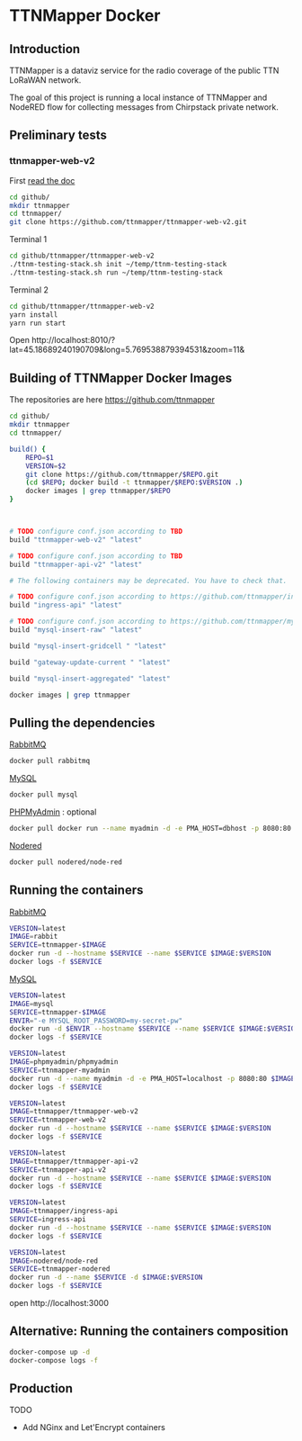 # TTNMapper Docker

## Introduction
TTNMapper is a dataviz service for the radio coverage of the public TTN LoRaWAN network.

The goal of this project is running a local instance of TTNMapper and NodeRED flow for collecting messages from Chirpstack private network.


## Preliminary tests

### ttnmapper-web-v2

First [read the doc](https://github.com/ttnmapper/ttnmapper-web-v2/blob/master/docs/development.md)


```bash
cd github/
mkdir ttnmapper
cd ttnmapper/
git clone https://github.com/ttnmapper/ttnmapper-web-v2.git
```

Terminal 1
```bash
cd github/ttnmapper/ttnmapper-web-v2
./ttnm-testing-stack.sh init ~/temp/ttnm-testing-stack
./ttnm-testing-stack.sh run ~/temp/ttnm-testing-stack
```

Terminal 2
```bash
cd github/ttnmapper/ttnmapper-web-v2
yarn install
yarn run start
```

Open http://localhost:8010/?lat=45.18689240190709&long=5.769538879394531&zoom=11&

## Building of TTNMapper Docker Images

The repositories are here https://github.com/ttnmapper

```bash
cd github/
mkdir ttnmapper
cd ttnmapper/

build() {
    REPO=$1
    VERSION=$2
    git clone https://github.com/ttnmapper/$REPO.git
    (cd $REPO; docker build -t ttnmapper/$REPO:$VERSION .)
    docker images | grep ttnmapper/$REPO
}



# TODO configure conf.json according to TBD
build "ttnmapper-web-v2" "latest"

# TODO configure conf.json according to TBD
build "ttnmapper-api-v2" "latest"

# The following containers may be deprecated. You have to check that.

# TODO configure conf.json according to https://github.com/ttnmapper/ingress-api#configuration
build "ingress-api" "latest"

# TODO configure conf.json according to https://github.com/ttnmapper/mysql-insert-raw/blob/master/conf.json.template
build "mysql-insert-raw" "latest"

build "mysql-insert-gridcell " "latest"

build "gateway-update-current " "latest"

build "mysql-insert-aggregated" "latest"

docker images | grep ttnmapper
```

## Pulling the dependencies

[RabbitMQ](https://hub.docker.com/_/rabbitmq/)
```bash
docker pull rabbitmq
```

[MySQL](https://hub.docker.com/_/mysql/)
```bash
docker pull mysql
```

[PHPMyAdmin](https://hub.docker.com/r/phpmyadmin/phpmyadmin) : optional
```bash
docker pull docker run --name myadmin -d -e PMA_HOST=dbhost -p 8080:80 phpmyadmin/phpmyadmin

```

[Nodered](https://hub.docker.com/r/nodered/node-red)
```bash
docker pull nodered/node-red
```

## Running the containers

[RabbitMQ](https://hub.docker.com/_/rabbitmq/)
```bash
VERSION=latest
IMAGE=rabbit
SERVICE=ttnmapper-$IMAGE
docker run -d --hostname $SERVICE --name $SERVICE $IMAGE:$VERSION
docker logs -f $SERVICE
```

[MySQL](https://hub.docker.com/_/mysql/)
```bash
VERSION=latest
IMAGE=mysql
SERVICE=ttnmapper-$IMAGE
ENVIR="-e MYSQL_ROOT_PASSWORD=my-secret-pw"
docker run -d $ENVIR --hostname $SERVICE --name $SERVICE $IMAGE:$VERSION
docker logs -f $SERVICE
```

```bash
VERSION=latest
IMAGE=phpmyadmin/phpmyadmin
SERVICE=ttnmapper-myadmin
docker run -d --name myadmin -d -e PMA_HOST=localhost -p 8080:80 $IMAGE
docker logs -f $SERVICE
```

```bash
VERSION=latest
IMAGE=ttnmapper/ttnmapper-web-v2
SERVICE=ttnmapper-web-v2
docker run -d --hostname $SERVICE --name $SERVICE $IMAGE:$VERSION
docker logs -f $SERVICE
```

```bash
VERSION=latest
IMAGE=ttnmapper/ttnmapper-api-v2
SERVICE=ttnmapper-api-v2
docker run -d --hostname $SERVICE --name $SERVICE $IMAGE:$VERSION
docker logs -f $SERVICE
```

```bash
VERSION=latest
IMAGE=ttnmapper/ingress-api
SERVICE=ingress-api
docker run -d --hostname $SERVICE --name $SERVICE $IMAGE:$VERSION
docker logs -f $SERVICE
```


```bash
VERSION=latest
IMAGE=nodered/node-red
SERVICE=ttnmapper-nodered
docker run -d --name $SERVICE -d $IMAGE:$VERSION
docker logs -f $SERVICE
```
open http://localhost:3000


## Alternative: Running the containers composition

```bash
docker-compose up -d
docker-compose logs -f
```


## Production

TODO

* Add NGinx and Let'Encrypt containers
